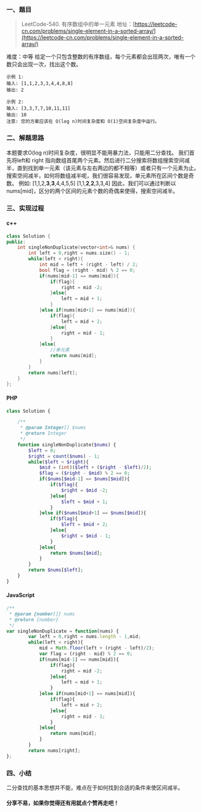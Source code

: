 ###  一、题目

>LeetCode-540. 有序数组中的单一元素
>地址：[https://leetcode-cn.com/problems/single-element-in-a-sorted-array/](https://leetcode-cn.com/problems/single-element-in-a-sorted-array/)

难度：中等
给定一个只包含整数的有序数组，每个元素都会出现两次，唯有一个数只会出现一次，找出这个数。


```
示例 1:
输入: [1,1,2,3,3,4,4,8,8]
输出: 2

示例 2:
输入: [3,3,7,7,10,11,11]
输出: 10
注意: 您的方案应该在 O(log n)时间复杂度和 O(1)空间复杂度中运行。
```

### 二、解题思路

本题要求O(log n)时间复杂度，很明显不能用暴力法，只能用二分查找。
我们首先将left和 right 指向数组首尾两个元素。然后进行二分搜索将数组搜索空间减半，直到找到单一元素（该元素与左右两边的都不相等）或者只有一个元素为止。
搜索空间减半，如何将数组减半呢，我们很容易发现，单元素所在区间个数是奇数。
例如:
[1,1,2,**3**,**3**,4,4,5,5]
[1,1,**2**,**2**,3,3,4]
因此，我们可以通过判断以nums[mid]，区分的两个区间的元素个数的奇偶来使得，搜索空间减半。
### 三、实现过程

#### c++

```c++
class Solution {
public:
    int singleNonDuplicate(vector<int>& nums) {
        int left = 0,right = nums.size() - 1;
        while(left < right){
            int mid = left + (right - left) / 2;
            bool flag = (right - mid) % 2 == 0; 
            if(nums[mid-1] == nums[mid]){
                if(flag){
                    right = mid -2;
                }else{
                    left = mid + 1;
                }
            }else if(nums[mid+1] == nums[mid]){
                if(flag){
                    left = mid + 2;
                }else{
                    right = mid - 1;
                }
            }else{
            	//单元素
                return nums[mid];
            }
        }
        return nums[left];
    }
};
```

#### PHP

```php
class Solution {

    /**
     * @param Integer[] $nums
     * @return Integer
     */
    function singleNonDuplicate($nums) {
        $left = 0;
        $right = count($nums) - 1;
        while($left < $right){
            $mid = (int)($left + ($right - $left)/2);
            $flag = ($right - $mid) % 2 == 0; 
            if($nums[$mid-1] == $nums[$mid]){
                if($flag){
                    $right = $mid -2;
                }else{
                    $left = $mid + 1;
                }
            }else if($nums[$mid+1] == $nums[$mid]){
                if($flag){
                    $left = $mid + 2;
                }else{
                    $right = $mid - 1;
                }
            }else{
                return $nums[$mid];
            }
        }
        return $nums[$left];
    }
}
```

#### JavaScript

```javascript
/**
 * @param {number[]} nums
 * @return {number}
 */
var singleNonDuplicate = function(nums) {
        var left = 0,right = nums.length - 1,mid;
        while(left < right){
            mid = Math.floor(left + (right - left)/2);
            var flag = (right - mid) % 2 == 0; 
            if(nums[mid-1] == nums[mid]){
                if(flag){
                    right = mid -2;
                }else{
                    left = mid + 1;
                }
            }else if(nums[mid+1] == nums[mid]){
                if(flag){
                    left = mid + 2;
                }else{
                    right = mid - 1;
                }
            }else{
                return nums[mid];
            }
        }
        return nums[right];
};
```

### 四、小结
二分查找的基本思想并不能，难点在于如何找到合适的条件来使区间减半。

#### 分享不易，如果你觉得还有用就点个赞再走吧！